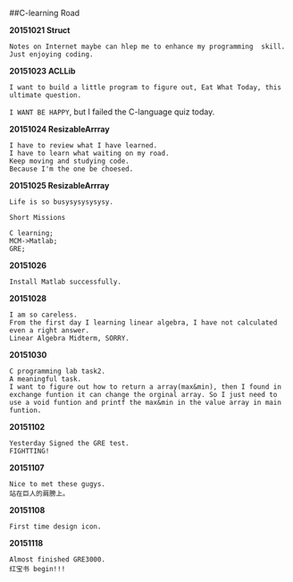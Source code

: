 ##C-learning Road

**20151021 Struct**

 
	Notes on Internet maybe can hlep me to enhance my programming  skill. Just enjoying coding.
	
**20151023 ACLLib**

	I want to build a little program to figure out, Eat What Today, this ultimate question.	
	
                   
`I WANT BE HAPPY`, but I failed the C-language quiz today.

**20151024 ResizableArrray**

	I have to review what I have learned.
	I have to learn what waiting on my road.
	Keep moving and studying code.
	Because I'm the one be choesed.

	
**20151025 ResizableArrray**

	Life is so busysysysysysy.
`Short Missions`
	
	C learning;
	MCM->Matlab;
	GRE;
**20151026**

	Install Matlab successfully.
**20151028**
	
	I am so careless.
	From the first day I learning linear algebra, I have not calculated even a right answer.
	Linear Algebra Midterm, SORRY.
	
**20151030**
	
	C programming lab task2.
	A meaningful task.
	I want to figure out how to return a array(max&min), then I found in exchange funtion it can change the orginal array. So I just need to use a void funtion and printf the max&min in the value array in main funtion.
	
**20151102**

	Yesterday Signed the GRE test.
	FIGHTTING!
	
**20151107**

	Nice to met these gugys.
	站在巨人的肩膀上。
	
**20151108**
	
	First time design icon.
	
**20151118**

	Almost finished GRE3000. 
	红宝书 begin!!!

	
	
